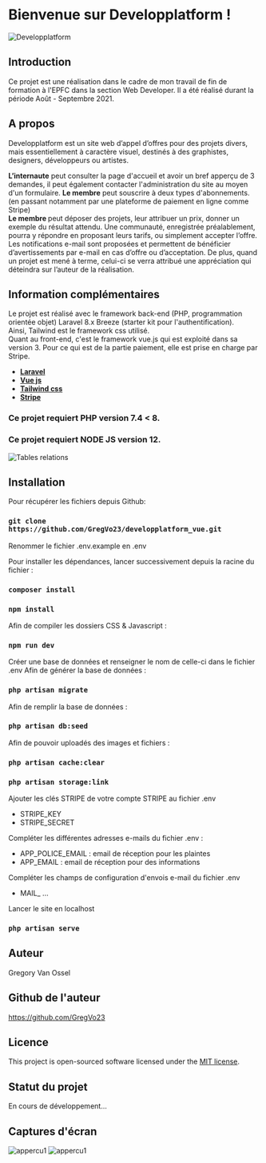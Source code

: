 # Bienvenue sur Developplatform !

![Developplatform](https://www.vanossel.be/images/logos.jpg)

## Introduction

Ce projet est une réalisation dans le cadre de mon travail de fin de formation à l'EPFC dans la section Web Developer.
Il a été réalisé durant la période Août - Septembre 2021.

## A propos

Developplatform est un site web d’appel d’offres pour des projets divers, mais essentiellement à caractère visuel, destinés à des graphistes, designers, développeurs ou artistes.

<b>L’internaute</b> peut consulter la page d'accueil et avoir un bref apperçu de 3 demandes, il peut également contacter l'administration du site au moyen d'un formulaire. 
<b>Le membre</b> peut souscrire à deux types d'abonnements. (en passant notamment par une plateforme de paiement en ligne comme Stripe)</br>
<b>Le membre </b> peut déposer des projets, leur attribuer un prix, donner un exemple du résultat attendu. Une communauté, enregistrée préalablement, pourra y répondre en proposant leurs tarifs, ou simplement accepter l’offre. Les notifications e-mail sont proposées et permettent de bénéficier d’avertissements par e-mail en cas d’offre ou d’acceptation.
De plus, quand un projet est mené à terme, celui-ci se verra attribué une appréciation qui déteindra sur l’auteur de la réalisation.

## Information complémentaires

Le projet est réalisé avec le framework back-end (PHP, programmation orientée objet) Laravel 8.x Breeze (starter kit pour l'authentification).</br>
Ainsi, Tailwind est le framework css utilisé.</br>
Quant au front-end, c'est le framework vue.js qui est exploité dans sa version 3.
Pour ce qui est de la partie paiement, elle est prise en charge par Stripe.

-   **[Laravel](https://laravel.com/)**
-   **[Vue js](/https://vuejs.org//)**
-   **[Tailwind css](https://tailwindcss.com/)**
-   **[Stripe](/https://stripe.com/fr-be/)**

### Ce projet requiert PHP version 7.4 < 8.
### Ce projet requiert NODE JS version 12.

![Tables relations](https://www.vanossel.be/images/db.jpg)

## Installation

Pour récupérer les fichiers depuis Github:

### `git clone https://github.com/GregVo23/developplatform_vue.git`
Renommer le fichier .env.example en .env

Pour installer les dépendances, lancer successivement depuis la racine du fichier :

### `composer install`

### `npm install`

Afin de compiler les dossiers CSS & Javascript :

### `npm run dev`

Créer une base de données et renseigner le nom de celle-ci dans le fichier .env
Afin de générer la base de données :

### `php artisan migrate`

Afin de remplir la base de données :

### `php artisan db:seed`

Afin de pouvoir uploadés des images et fichiers :

### `php artisan cache:clear`

### `php artisan storage:link`

Ajouter les clés STRIPE de votre compte STRIPE au fichier .env

+ STRIPE_KEY
+ STRIPE_SECRET

Compléter les différentes adresses e-mails du fichier .env :

+ APP_POLICE_EMAIL : email de réception pour les plaintes
+ APP_EMAIL : email de réception pour des informations

Compléter les champs de configuration d'envois e-mail du fichier .env

+ MAIL_ ...

Lancer le site en localhost

### `php artisan serve`

## Auteur
Gregory Van Ossel

## Github de l'auteur
https://github.com/GregVo23

## Licence

This project is open-sourced software licensed under the [MIT license](https://opensource.org/licenses/MIT).

## Statut du projet

En cours de développement...

## Captures d'écran
![appercu1](https://www.vanossel.be/images/sc1.jpg)
![appercu1](https://www.vanossel.be/images/sc2.jpg)